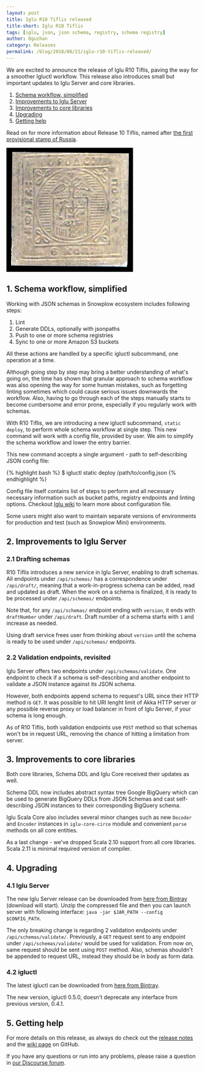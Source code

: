 ```yaml
---
layout: post
title: Iglu R10 Tiflis released
title-short: Iglu R10 Tiflis
tags: [iglu, json, json schema, registry, schema registry]
author: Oguzhan
category: Releases
permalink: /blog/2018/08/21/iglu-r10-tiflis-released/
---
```


We are excited to announce the release of Iglu R10 Tiflis, paving the way for a smoother Igluctl workflow.
This release also introduces small but important updates to Iglu Server and core libraries.

1. [Schema workflow, simplified](#schema-workflow)
2. [Improvements to Iglu Server](#server-improvements)
3. [Improvements to core libraries](#core-improvements)
4. [Upgrading](#upgrading)
5. [Getting help](#help)

Read on for more information about Release 10 Tiflis, named after [the first provisional stamp of Russia][tiflis].

![tiflis-img][tiflis-img]

<!--more-->

<h2 id="schema-workflow">1. Schema workflow, simplified</h2>

Working with JSON schemas in Snowplow ecosystem includes following steps:

1. Lint
2. Generate DDLs, optionally with jsonpaths
3. Push to one or more schema registries 
4. Sync to one or more Amazon S3 buckets

All these actions are handled by a specific igluctl subcommand, one operation at a time.

Although going step by step may bring a better understanding of what's going on, the time has shown that granular approach to schema workflow was also opening the way for some human mistakes, such as forgetting linting sometimes which could cause serious issues downwards the workflow.
Also, having to go through each of the steps manually starts to become cumbersome and error prone, especially if you regularly work with schemas.

With R10 Tiflis, we are introducing a new igluctl subcommand, `static deploy`, to perform whole schema workflow at single step. 
This new command will work with a config file, provided by user.
We aim to simplify the schema workflow and lower the entry barrier.

This new command accepts a single argument - path to self-describing JSON config file:

{% highlight bash %}
$ igluctl static deploy /path/to/config.json
{% endhighlight %}

Config file itself contains list of steps to perform and all necessary necessary information such as bucket paths, registry endpoints and linting options.
Checkout [Iglu wiki][igluctl-wiki] to learn more about configuration file.

Some users might also want to maintain separate versions of environments for production and test (such as Snowplow Mini) environments.


<h2 id="server-improvements">2. Improvements to Iglu Server</h2>

<h3 id="draft-schemas">2.1 Drafting schemas</h3>

R10 Tiflis introduces a new service in Iglu Server, enabling to draft schemas.
All endpoints under `/api/schemas/` has a correspondence under `/api/draft/`, meaning that a work-in-progress schema can be added, read and updated as draft.
When the work on a schema is finalized, it is ready to be processed under `/api/schemas/` endpoints.

Note that, for any `/api/schemas/` endpoint ending with `version`, it ends with `draftNumber` under `/api/draft`.
Draft number of a schema starts with `1` and increase as needed.

Using draft service frees user from thinking about `version` until the schema is ready to be used under `/api/schemas/` endpoints.

<h3 id="validation-methods">2.2 Validation endpoints, revisited</h3>

Iglu Server offers two endpoints under `/api/schemas/validate`.
One endpoint to check if a schema is self-describing and another endpoint to validate a JSON instance against its JSON schema.

However, both endpoints append schema to request's URL since their HTTP method is `GET`.
It was possible to hit URI lenght limit of Akka HTTP server or any possible reverse proxy or load balancer in front of Iglu Server, if your schema is long enough.

As of R10 Tiflis, both validation endpoints use `POST` method so that schemas won't be in request URL, removing the chance of hitting a limitation from server.

<h2 id="core-improvements">3. Improvements to core libraries</h2>

Both core libraries, Schema DDL and Iglu Core received their updates as well.

Schema DDL now includes abstract syntax tree Google BigQuery which can be used to generate BigQuery DDLs from JSON Schemas and cast self-describing JSON instances to their corresponding BigQuery schema.

Iglu Scala Core also includes several minor changes such as new `Decoder` and `Encoder` instances in `iglu-core-circe` module and convenient `parse` methods on all core entities.

As a last change - we've dropped Scala 2.10 support from all core libraries. Scala 2.11 is minimal required version of compiler.

<h2 id="upgrading">4. Upgrading</h2>

<h3 id="upgrade-iglu-server">4.1 Iglu Server</h3>

The new Iglu Server release can be downloaded from [here from Bintray][iglu-server-download] (download will start). Unzip the compressed file and then you can launch server with following interface: `java -jar $JAR_PATH --config $CONFIG_PATH`.

The only breaking change is regarding 2 validation endpoints under `/api/schemas/validate/`.
Previously, a `GET` request sent to any endpoint under `/api/schemas/validate/` would be used for validation.
From now on, same request should be sent using `POST` method.
Also, schemas shouldn't be appended to request URL, instead they should be in body as form data.

<h3 id="upgrade-igluctl">4.2 igluctl</h3>

The latest igluctl can be downloaded from [here from Bintray][igluctl-download].

The new version, igluctl 0.5.0, doesn't deprecate any interface from previous version, 0.4.1.

<h2 id="help">5. Getting help</h2>

For more details on this release, as always do check out the [release notes][release-notes] and the [wiki page][iglu-server-wiki] on GitHub.

If you have any questions or run into any problems, please raise a question in [our Discourse forum][discourse].


[igluctl-wiki]: https://github.com/snowplow/iglu/wiki/Igluctl
[igluctl-download]: http://dl.bintray.com/snowplow/snowplow-generic/igluctl_0.5.0.zip

[release-notes]: https://github.com/snowplow/iglu/releases/tag/r10-tiflis
[discourse]: http://discourse.snowplowanalytics.com/
[iglu-server-wiki]: https://github.com/snowplow/iglu/wiki/Iglu-server-setup
[iglu-server-download]: http://dl.bintray.com/snowplow/snowplow-generic/iglu_server_0.4.0.zip

[bigquery]: https://cloud.google.com/bigquery/

[tiflis]: https://commons.wikimedia.org/wiki/Stamps_of_Russia,_1857-1917#Tiflis
[tiflis-img]: /assets/img/blog/2018/08/tiflis.jpg
